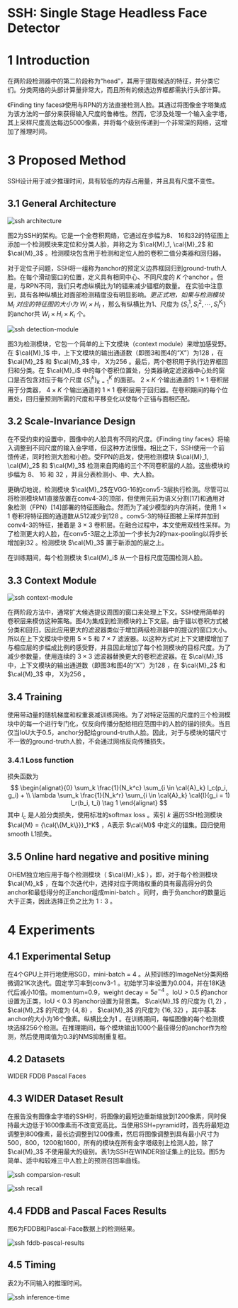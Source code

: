 SSH: Single Stage Headless Face Detector
=

# 1 Introduction
在两阶段检测器中的第二阶段称为“head”，其用于提取候选的特征，并分类它们。分类网络的头部计算量非常大，而且所有的候选边界框都需执行头部计算。

《Finding tiny faces》使用与RPN的方法直接检测人脸。其通过将图像金字塔集成为该方法的一部分来获得输入尺度的鲁棒性。然而，它涉及处理一个输入金字塔，其上采样尺度高达每边5000像素，并将每个级别传递到一个非常深的网络，这增加了推理时间。

# 3 Proposed Method
SSH设计用于减少推理时间，具有较低的内存占用量，并且具有尺度不变性。
## 3.1 General Architecture
![ssh architecture](./images/ssh/architecture.png)

图2为SSH的架构。它是一个全卷积网络，它通过在歩幅为8、 16和32的特征图上添加一个检测模块来定位和分类人脸，并称之为 $\cal{M}_1, \cal{M}_2$ 和 $\cal{M}_3$ 。检测模块包含用于检测和定位人脸的卷积二值分类器和回归器。

对于定位子问题，SSH将一组称为anchor的预定义边界框回归到ground-truth人脸。在每个滑动窗口的位置，定义具有相同中心、不同尺度的 $K$ 个anchor 。但是，与RPN不同，我们只考虑纵横比为1的锚来减少锚框的数量。 在实验中注意到，具有各种纵横比对面部检测精度没有明显影响。_更正式地，如果与检测模块 $M_i$ 对应的特征图的大小为 $W_i \times H_i$_ ，那么有纵横比为1、尺度为 $\{S_i^1, S_i^2, \cdots, S_i^{K_i}\}$ 的anchor共 $W_i \times H_i \times K_i$ 个。

![ssh detection-module](./images/ssh/ssh-detection-module.png)

图3为检测模块，它包一个简单的上下文模块（context module）来增加感受野。在 $\cal{M}_1$ 中，上下文模块的输出通道数（即图3和图4的“X”）为128 ，在 $\cal{M}_2$ 和 $\cal{M}_3$ 中， X为256 。最后，两个卷积用于执行边界框回归和分类。在 $\cal{M}_i$ 中的每个卷积位置处，分类器确定滤波器中心处的窗口是否包含对应于每个尺度 $\{S_i^k\}_{k=1}^K$ 的面部。 $2 \times K$ 个输出通道的 $1 \times 1$ 卷积层用于分类器， $4 \times K$ 个输出通道的 $1 \times 1$ 卷积层用于回归器。在卷积期间的每个位置处，回归量预测所需的尺度和平移变化以使每个正锚与面相匹配。

## 3.2 Scale-Invariance Design
在不受约束的设置中，图像中的人脸具有不同的尺度。《Finding tiny faces》将输入调整到不同尺度的输入金字塔，但这种方法很慢。相比之下，SSH使用一个前馈传递，同时检测大脸和小脸。受FPN的启发，使用检测模块 $\cal{M}_1, \cal{M}_2$ 和 $\cal{M}_3$ 检测来自网络的三个不同卷积层的人脸。这些模块的歩幅为 8、 16 和 32 ，并且分表检测小、中、大人脸。

更确切地说，检测模块 $\cal{M}_2$在VGG-16的conv5-3层执行检测。尽管可以将检测模块M1直接放置在conv4-3的顶部，但使用先前为语义分割[17]和通用对象检测（FPN）[14]部署的特征图融合。然而为了减少模型的内存消耗，使用 $1 \times 1$ 卷积将特征图的通道数从512减少到128 。conv5-3的特征图被上采样并加到conv4-3的特征，接着是 $3 \times  3$ 卷积层。在融合过程中，本文使用双线性采样。为了检测更大的人脸，在conv5-3层之上添加一个步长为2的max-pooling以将步长增加到32 。检测模块 $\cal{M}_3$ 置于新添加的层之上。

在训练期间，每个检测模块 $\cal{M}_i$ 从一个目标尺度范围检测人脸。

## 3.3 Context Module
![ssh context-module](./images/ssh/context-module.png)

在两阶段方法中，通常扩大候选提议周围的窗口来处理上下文。SSH使用简单的卷积层来模仿这种策略。图4为集成到检测模块的上下文层。由于锚以卷积方式被分类和回归，因此应用更大的滤波器类似于增加两级检测器中的提议的窗口大小。所以在上下文模块中使用 $5 \times 5$ 和 $7 \times 7$ 滤波器。以这种方式对上下文建模增加了与相应层的步幅成比例的感受野，并且因此增加了每个检测模块的目标尺度。为了减少参数量，使用连续的 $3 \times 3$ 滤波器替换更大的卷积滤波器。在 $\cal{M}_1$ 中，上下文模块的输出通道数（即图3和图4的“X”）为128 ，在 $\cal{M}_2$ 和 $\cal{M}_3$ 中， X为256 。

## 3.4 Training
使用带动量的随机梯度和权重衰减训练网络。为了对特定范围的尺度的三个检测模块中的每一个进行专门化，仅反向传播分配给相应范围中的人脸的锚的损失。当且仅当IoU大于0.5，anchor分配给ground-truth人脸。因此，对于与模块的锚尺寸不一致的ground-truth人脸，不会通过网络反向传播损失。

### 3.4.1 Loss function
损失函数为
$$
\begin{alignat}{0}
\sum_k \frac{1}{N_k^c} \sum_{i \in \cal{A}_k} l_c(p_i, g_i) +  \\
\lambda \sum_k \frac{1}{N_k^r} \sum_{i \in \cal{A}_k} \cal{I}(g_i = 1) l_r(b_i, t_i) \tag 1
\end{alignat}
$$
其中 $l_c$ 是人脸分类损失，使用标准的softmax loss 。索引 $k$ 遍历SSH检测模块 $\cal{M} = {\cal{\{M_k\}}}_1^K$ ，A表示 $\cal{M}$ 中定义的锚集。回归使用smooth L1损失。

## 3.5 Online hard negative and positive mining
OHEM独立地应用于每个检测模块（ $\cal{M}_k$ ），即，对于每个检测模块 $\cal{M}_k$ ，在每个次迭代中，选择对应于网络权重的具有最高得分的负anchor和最低得分的正anchor组成mini-batch 。同时，由于负anchor的数量远大于正类，因此选择正负之比为 $1:3$ 。

# 4 Experiments
## 4.1 Experimental Setup
在4个GPU上并行地使用SGD，mini-batch = 4 。从预训练的ImageNet分类网络微调21K次迭代。固定学习率到conv3-1 。初始学习率设置为0.004，并在18K迭代后减小10倍。momentum=0.9，weight decay = $5e^{-4}$ 。IoU > 0.5 的anchor设置为正类，IoU < 0.3 的anchor设置为背景类。 $\cal{M}_1$ 的尺度为 $\{1, 2\}$ ， $\cal{M}_2$ 的尺度为 $\{4, 8\}$ ， $\cal{M}_3$ 的尺度为 $\{16, 32\}$ ，其中基本anchor的大小为16个像素。纵横比全为1 。在训练期间，每幅图像的每个检测模块选择256个检测。在推理期间，每个模块输出1000个最佳得分的anchor作为检测，然后使用阈值为0.3的NMS抑制重复框。

## 4.2 Datasets
WIDER FDDB Pascal Faces

## 4.3 WIDER Dataset Result
在报告没有图像金字塔的SSH时，将图像的最短边重新缩放到1200像素，同时保持最大边低于1600像素而不改变宽高比。当使用SSH+pyramid时，首先将最短边调整到800像素，最长边调整到1200像素，然后将图像调整到具有最小尺寸为500，800，1200和1600，所有的模块在所有金字塔级别上检测人脸，除了 $\cal{M}_3$ 不使用最大的级别。表1为SSH在WINDER验证集上的比较。图5为简单、适中和较难三中人脸上的预测召回率曲线。

![ssh comparsion-result](./images/ssh/comparsion-result.png)

![ssh recall](./images/ssh/recall.png)

## 4.4 FDDB and Pascal Faces Results
图6为FDDB和Pascal-Face数据上的检测结果。

![ssh fddb-pascal-results](./images/ssh/fddb-pascal-results.png)

## 4.5 Timing
表2为不同输入的推理时间。

![ssh inference-time](./images/ssh/inference-time.png)
